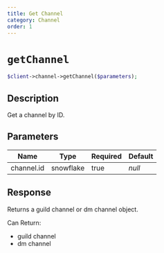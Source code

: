 ```yaml
---
title: Get Channel
category: Channel
order: 1
---
```


# `getChannel`

```php
$client->channel->getChannel($parameters);
```

## Description

Get a channel by ID.

## Parameters


Name | Type | Required | Default
--- | --- | --- | ---
channel.id | snowflake | true | *null*

## Response

Returns a guild channel or dm channel object.

Can Return:

* guild channel
* dm channel
